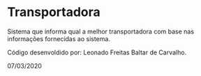 # Transportadora

Sistema que informa qual a melhor transportadora com base nas informações fornecidas ao sistema.


Código desenvoldido por: Leonado Freitas Baltar de Carvalho.


07/03/2020